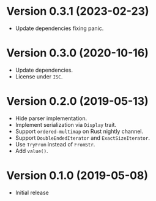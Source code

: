 # Version 0.3.1 (2023-02-23)

  * Update dependencies fixing panic.

# Version 0.3.0 (2020-10-16)

  * Update dependencies.
  * License under `ISC`.

# Version 0.2.0 (2019-05-13)

  * Hide parser implementation.
  * Implement serialization via `Display` trait.
  * Support `ordered-multimap` on Rust nightly channel.
  * Support `DoubleEndedIterator` and `ExactSizeIterator`.
  * Use `TryFrom` instead of `FromStr`.
  * Add `value()`.

# Version 0.1.0 (2019-05-08)

  * Initial release
